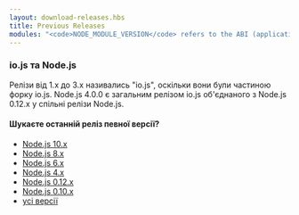 ```yaml
---
layout: download-releases.hbs
title: Previous Releases
modules: "<code>NODE_MODULE_VERSION</code> refers to the ABI (application binary interface) version number of Node.js, used to determine which versions of Node.js compiled C++ add-on binaries can be loaded in to without needing to be re-compiled. It used to be stored as hex value in earlier versions, but is now represented as an integer."
---
```


### io.js та Node.js
Релізи від 1.x до 3.x називались "io.js", оскільки вони були частиною форку io.js. Node.js 4.0.0 є загальним релізом io.js об'єднаного з Node.js 0.12.x у спільні релізи Node.js.

<div class="highlight-box">
    <h4>Шукаєте останній реліз певної версії?</h4>
    <ul>
        <li><a href="https://nodejs.org/dist/latest-v10.x/">Node.js 10.x</a></li>
        <li><a href="https://nodejs.org/dist/latest-v8.x/">Node.js 8.x</a></li>
        <li><a href="https://nodejs.org/dist/latest-v6.x/">Node.js 6.x</a></li>
        <li><a href="https://nodejs.org/dist/latest-v4.x/">Node.js 4.x</a></li>
        <li><a href="https://nodejs.org/dist/latest-v0.12.x/">Node.js 0.12.x</a></li>
        <li><a href="https://nodejs.org/dist/latest-v0.10.x/">Node.js 0.10.x</a></li>
        <li><a href="https://nodejs.org/dist/">усі версії</a></li>
    </ul>
</div>
